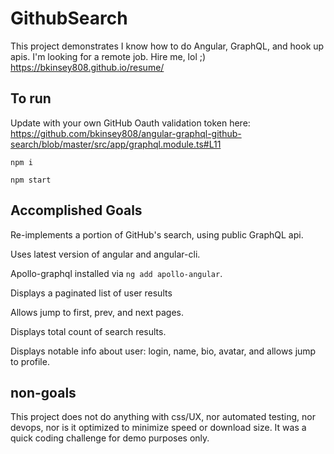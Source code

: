 # GithubSearch

This project demonstrates I know how to do Angular, GraphQL, and hook up apis.
I'm looking for a remote job. Hire me, lol ;) https://bkinsey808.github.io/resume/

## To run

Update with your own GitHub Oauth validation token here:
https://github.com/bkinsey808/angular-graphql-github-search/blob/master/src/app/graphql.module.ts#L11

`npm i`

`npm start`

## Accomplished Goals

Re-implements a portion of GitHub's search, using public GraphQL api.

Uses latest version of angular and angular-cli.

Apollo-graphql installed via `ng add apollo-angular`.

Displays a paginated list of user results

Allows jump to first, prev, and next pages.

Displays total count of search results.

Displays notable info about user: login, name, bio, avatar, and allows jump to profile.

## non-goals

This project does not do anything with css/UX, nor automated testing, nor devops, nor is it optimized to minimize speed or download size. It was a quick coding challenge for demo purposes only.
